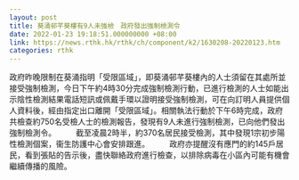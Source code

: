 ```yaml
---
layout: post
title: 葵涌邨芊葵樓有9人未強檢　政府發出強制檢測令
date: 2022-01-23 19:18:51.000000000 +08:00
link: https://news.rthk.hk/rthk/ch/component/k2/1630208-20220123.htm
categories: rthk
---
```


政府昨晚限制在葵涌指明「受限區域」，即葵涌邨芊葵樓內的人士須留在其處所並接受強制檢測，今日下午約4時30分完成強制檢測行動，已進行檢測的人士如能出示陰性檢測結果電話短訊或佩戴手環以證明接受強制檢測，可在向訂明人員提供個人資料後，經由指定出口離開「受限區域」。相關執法行動於下午6時完成，政府共檢查約750名受檢人士的檢測報告，發現有9人未進行強制檢測，已向他們發出強制檢測令。
　　 
截至凌晨2時半，約370名居民接受檢測，其中發現1宗初步陽性檢測個案，衞生防護中心會安排跟進。
　　 
政府亦提醒沒有應門的約145戶居民，看到張貼的告示後，盡快聯絡政府進行檢查，以排除病毒在小區內可能有機會繼續傳播的風險。
